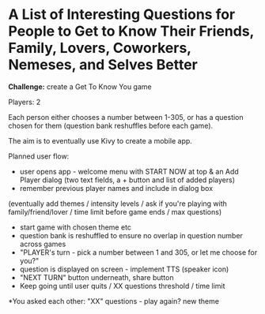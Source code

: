 # A List of Interesting Questions for People to Get to Know Their Friends, Family, Lovers, Coworkers, Nemeses, and Selves Better

**Challenge:** create a Get To Know You game

Players: 2

Each person either chooses a number between 1-305, or has a question chosen for them (question bank reshuffles before each game).

The aim is to eventually use Kivy to create a mobile app.

Planned user flow:

* user opens app - welcome menu with START NOW at top & an Add Player dialog (two text fields, a + button and list of added players)
* remember previous player names and include in dialog box

(eventually add themes / intensity levels / ask if you're playing with family/friend/lover / time limit before game ends / max questions)

* start game with chosen theme etc
* question bank is reshuffled to ensure no overlap in question number across games
* "PLAYER's turn - pick a number between 1 and 305, or let me choose for you?"
* question is displayed on screen - implement TTS (speaker icon)
* "NEXT TURN" button underneath, share button
* Keep going until user quits / XX questions threshold / time limit

*You asked each other: "XX" questions - play again? new theme
